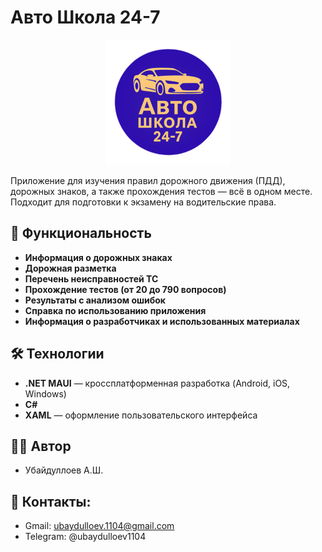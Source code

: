 ﻿# Авто Школа 24-7
<p align="center">
  <img src="AutoSchool 24-7\Resources\Splash\loga.png" alt="Логотип" width="200"/>
</p>

Приложение для изучения правил дорожного движения (ПДД), дорожных знаков, а также прохождения тестов — всё в одном месте. Подходит для подготовки к экзамену на водительские права.

## 📱 Функциональность

- **Информация о дорожных знаках**
- **Дорожная разметка**
- **Перечень неисправностей ТС**
- **Прохождение тестов (от 20 до 790 вопросов)**
- **Результаты с анализом ошибок**
- **Справка по использованию приложения**
- **Информация о разработчиках и использованных материалах**

## 🛠️ Технологии

- **.NET MAUI** — кроссплатформенная разработка (Android, iOS, Windows)
- **C#**
- **XAML** — оформление пользовательского интерфейса


## 👨‍💻 Автор
- Убайдуллоев А.Ш.

## 📲 Контакты:

- Gmail: ubaydulloev.1104@gmail.com
- Telegram: @ubaydulloev1104
